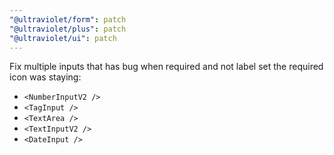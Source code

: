 ```yaml
---
"@ultraviolet/form": patch
"@ultraviolet/plus": patch
"@ultraviolet/ui": patch
---
```


Fix multiple inputs that has bug when required and not label set the required icon was staying:
- `<NumberInputV2 />`
- `<TagInput />`
- `<TextArea />`
- `<TextInputV2 />`
- `<DateInput />`
